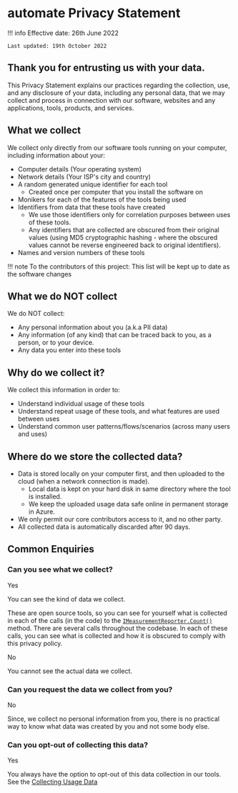 ﻿# automate Privacy Statement

!!! info
    Effective date: 26th June 2022

    Last updated: 19th October 2022 

## Thank you for entrusting us with your data.

This Privacy Statement explains our practices regarding the collection, use, and any disclosure of your data, including any personal data, that we may collect and process in connection with our software, websites and any applications, tools, products, and services.

## What we collect

We collect only directly from our software tools running on your computer, including information about your:

* Computer details (Your operating system)
* Network details (Your ISP's city and country)
* A random generated unique identifier for each tool
    * Created once per computer that you install the software on
* Monikers for each of the features of the tools being used
* Identifiers from data that these tools have created
    * We use those identifiers only for correlation purposes between uses of these tools. 
    * Any identifiers that are collected are obscured from their original values (using MD5 cryptographic hashing - where the obscured values cannot be reverse engineered back to original identifiers).
* Names and version numbers of these tools

!!! note
    To the contributors of this project: This list will be kept up to date as the software changes

## What we do NOT collect

We do NOT collect:

* Any personal information about you (a.k.a PII data)
* Any information (of any kind) that can be traced back to you, as a person, or to your device.
* Any data you enter into these tools

## Why do we collect it?

We collect this information in order to:

* Understand individual usage of these tools
* Understand repeat usage of these tools, and what features are used between uses
* Understand common user patterns/flows/scenarios (across many users and uses)


## Where do we store the collected data?

* Data is stored locally on your computer first, and then uploaded to the cloud (when a network connection is made).
  * Local data is kept on your hard disk in same directory where the tool is installed.
  * We keep the uploaded usage data safe online in permanent storage in Azure.
* We only permit our core contributors access to it, and no other party.
* All collected data is automatically discarded after 90 days.

## Common Enquiries

### Can you see what we collect?

Yes 

You can see the kind of data we collect. 

These are open source tools, so you can see for yourself what is collected in each of the calls (in the code) to the [`IMeasurementReporter.Count()`](https://github.com/jezzsantos/automate/blob/main/src/Core/Common/IRecorder.cs) method. There are several calls throughout the codebase. In each of these calls, you can see what is collected and how it is obscured to comply with this privacy policy. 

No

You cannot see the actual data we collect.

### Can you request the data we collect from you?

No

Since, we collect no personal information from you, there is no practical way to know what data was created by you and not some body else.

### Can you opt-out of collecting this data?

Yes

You always have the option to opt-out of this data collection in our tools. See the [Collecting Usage Data](clioptions.md#collecting-usage-data)